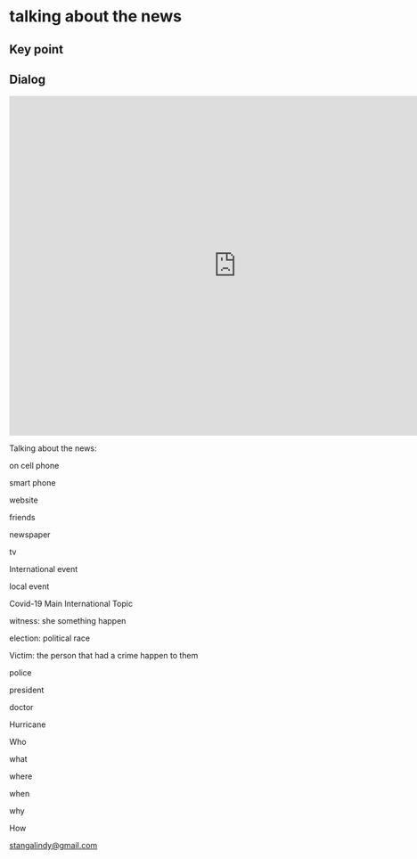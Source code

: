 # talking about the news

## Key point





## Dialog

<iframe name="easyXDM_default975_provider" id="easyXDM_default975_provider" src="https://cns.ef-cdn.com/Juno/EvcContent/23/53/Talking_about_the_news_int/index.html?api_v=0.0.13&amp;accessKey=1ecec391-dff1-4597-9b6c-a24de7d2c484&amp;attendanceToken=84ca686f-0b9f-4f12-b895-6ff0efaef42c&amp;xdm_e=https%3A%2F%2Fevc.ef.com.cn&amp;xdm_c=default975&amp;xdm_p=1" frameborder="0" style="box-sizing: border-box; width: 813px; height: 609.75px;"></iframe>

Talking about the news:

on cell phone

smart phone

website

friends

newspaper

tv



International event

local event



Covid-19 Main International Topic



witness: she something happen

election: political race

Victim: the person that had a crime happen to them



police

president

doctor

Hurricane



Who 

what

where

when

why

How



stangalindy@gmail.com